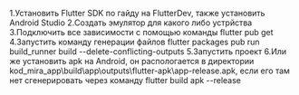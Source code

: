 1.Установить Flutter SDK по гайду на FlutterDev, также установить Android Studio
2.Создать эмулятор для какого либо устрйства
3.Подключить все зависимости с помощью команды flutter pub get
4.Запустить команду генерации файлов flutter packages pub run build_runner build --delete-conflicting-outputs
5.Запустить проект
6.Или же установить apk на Android, он распологается в директории kod_mira_app\build\app\outputs\flutter-apk\app-release.apk, если его там нет сгенерировать через команду flutter build apk --release
